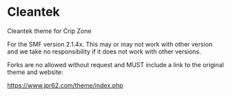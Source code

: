 # Cleantek
Cleantek theme for Crip Zone

For the SMF version 2.1.4x. This may or may not work with other version and we take no responsibility if it does not work with other versions.

Forks are no allowed without request and MUST include a link to the original theme and website:

https://www.jpr62.com/theme/index.php

